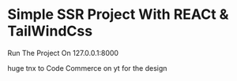 # Simple SSR Project With REACt & TailWindCss

Run The Project On 127.0.0.1:8000

huge tnx to Code Commerce on yt for the design
